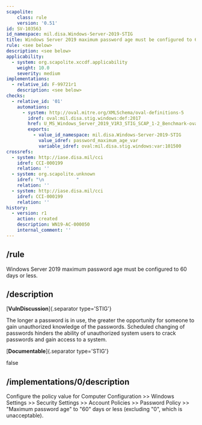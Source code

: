 ```yaml
---
scapolite:
    class: rule
    version: '0.51'
id: SV-103563
id_namespace: mil.disa.Windows-Server-2019-STIG
title: Windows Server 2019 maximum password age must be configured to 60 days or less.
rule: <see below>
description: <see below>
applicability:
  - system: org.scapolite.xccdf.applicability
    weight: 10.0
    severity: medium
implementations:
  - relative_id: F-99721r1
    description: <see below>
checks:
  - relative_id: '01'
    automations:
      - system: http://oval.mitre.org/XMLSchema/oval-definitions-5
        idref: oval:mil.disa.stig.windows:def:2017
        href: U_MS_Windows_Server_2019_V1R3_STIG_SCAP_1-2_Benchmark-oval.xml
        exports:
          - value_id_namespace: mil.disa.Windows-Server-2019-STIG
            value_idref: password_maximum_age_var
            variable_idref: oval:mil.disa.stig.windows:var:101500
crossrefs:
  - system: http://iase.disa.mil/cci
    idref: CCI-000199
    relation: ''
  - system: org.scapolite.unknown
    idref: "\n            "
    relation: ''
  - system: http://iase.disa.mil/cci
    idref: CCI-000199
    relation: ''
history:
  - version: r1
    action: created
    description: WN19-AC-000050
    internal_comment: ''
---
```



## /rule

Windows Server 2019 maximum password age must be configured to 60 days or less.

## /description

[**VulnDiscussion**]{.separator type='STIG'}

The longer a password is in use, the greater the opportunity for someone to gain unauthorized knowledge of the passwords. Scheduled changing of passwords hinders the ability of unauthorized system users to crack passwords and gain access to a system.

[**Documentable**]{.separator type='STIG'}

false

## /implementations/0/description

Configure the policy value for Computer Configuration >> Windows Settings >> Security Settings >> Account Policies >> Password Policy >> "Maximum password age" to "60" days or less (excluding "0", which is unacceptable).
